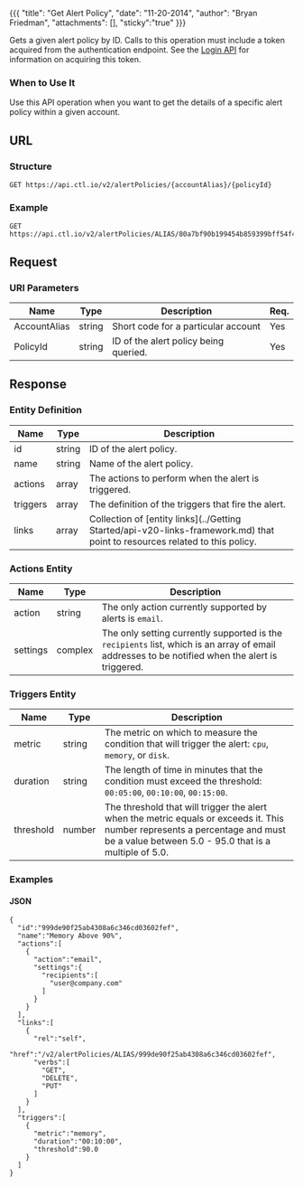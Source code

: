 {{{
  "title": "Get Alert Policy",
  "date": "11-20-2014",
  "author": "Bryan Friedman",
  "attachments": [],
  "sticky":"true"
}}}

Gets a given alert policy by ID. Calls to this operation must include a token acquired from the authentication endpoint. See the [Login API](../Authentication/login.md) for information on acquiring this token.

### When to Use It

Use this API operation when you want to get the details of a specific alert policy within a given account.

## URL

### Structure

    GET https://api.ctl.io/v2/alertPolicies/{accountAlias}/{policyId}

### Example

    GET https://api.ctl.io/v2/alertPolicies/ALIAS/80a7bf90b199454b859399bff54f4173

## Request

### URI Parameters

| Name | Type | Description | Req. |
| --- | --- | --- | --- |
| AccountAlias | string | Short code for a particular account | Yes |
| PolicyId | string | ID of the alert policy being queried. | Yes |

## Response

### Entity Definition

| Name | Type | Description |
| --- | --- | --- |
| id | string | ID of the alert policy. |
| name | string | Name of the alert policy. |
| actions | array | The actions to perform when the alert is triggered. |
| triggers | array | The definition of the triggers that fire the alert. |
| links | array | Collection of [entity links](../Getting Started/api-v20-links-framework.md) that point to resources related to this policy. |

### Actions Entity

| Name | Type | Description |
| --- | --- | --- |
| action | string | The only action currently supported by alerts is `email`. |
| settings | complex | The only setting currently supported is the `recipients` list, which is an array of email addresses to be notified when the alert is triggered. |

### Triggers Entity

| Name | Type | Description |
| --- | --- | --- |
| metric | string | The metric on which to measure the condition that will trigger the alert: `cpu`, `memory`, or `disk`. |
| duration | string | The length of time in minutes that the condition must exceed the threshold: `00:05:00`, `00:10:00`, `00:15:00`. |
| threshold | number | The threshold that will trigger the alert when the metric equals or exceeds it. This number represents a percentage and must be a value between 5.0 - 95.0 that is a multiple of 5.0. |

### Examples

#### JSON

    {
      "id":"999de90f25ab4308a6c346cd03602fef",
      "name":"Memory Above 90%",
      "actions":[
        {
          "action":"email",
          "settings":{
            "recipients":[
              "user@company.com"
            ]
          }
        }
      ],
      "links":[
        {
          "rel":"self",
          "href":"/v2/alertPolicies/ALIAS/999de90f25ab4308a6c346cd03602fef",
          "verbs":[
            "GET",
            "DELETE",
            "PUT"
          ]
        }
      ],
      "triggers":[
        {
          "metric":"memory",
          "duration":"00:10:00",
          "threshold":90.0
        }
      ]
    }
